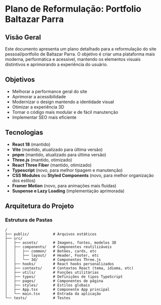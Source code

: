 # Plano de Reformulação: Portfolio Baltazar Parra

## Visão Geral
Este documento apresenta um plano detalhado para a reformulação do site pessoal/portfolio de Baltazar Parra. O objetivo é criar uma plataforma mais moderna, performática e acessível, mantendo os elementos visuais distintivos e aprimorando a experiência do usuário.

## Objetivos
- Melhorar a performance geral do site
- Aprimorar a acessibilidade
- Modernizar o design mantendo a identidade visual
- Otimizar a experiência 3D
- Tornar o código mais modular e de fácil manutenção
- Implementar SEO mais eficiente

## Tecnologias
- **React 18** (mantido)
- **Vite** (mantido, atualizado para última versão)
- **pnpm** (mantido, atualizado para última versão)
- **Three.js** (mantido, otimizado)
- **React Three Fiber** (mantido, otimizado)
- **Typescript** (novo, para melhor tipagem e manutenção)
- **CSS Modules** ou **Styled Components** (novo, para melhor organização dos estilos)
- **Framer Motion** (novo, para animações mais fluidas)
- **Suspense e Lazy Loading** (implementação aprimorada)

## Arquitetura do Projeto

### Estrutura de Pastas
```
/
├── public/           # Arquivos estáticos
├── src/
│   ├── assets/       # Imagens, fontes, modelos 3D
│   ├── components/   # Componentes reutilizáveis
│   │   ├── common/   # Botões, cards, etc
│   │   ├── layout/   # Header, Footer, etc
│   │   └── 3d/       # Componentes Three.js
│   ├── hooks/        # React hooks personalizados
│   ├── contexts/     # Contextos React (tema, idioma, etc)
│   ├── utils/        # Funções utilitárias
│   ├── types/        # Definições de tipos TypeScript
│   ├── pages/        # Componentes de página
│   ├── styles/       # Estilos globais
│   ├── App.tsx       # Componente App principal
│   └── main.tsx      # Entrada da aplicação
└── tests/            # Testes
```
